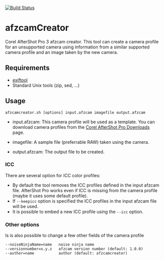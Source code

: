 [![Build Status](https://travis-ci.org/asalamon74/afzcamcreator.svg?branch=master)](https://travis-ci.org/asalamon74/afzcamcreator)

# afzcamCreator

Corel AfterShot Pro 3 afzcam creator. This tool can create a camera profile for an unsupported camera using information from a similar supported camera profile and an image taken by the new camera.

## Requirements

- [exiftool](https://www.sno.phy.queensu.ca/~phil/exiftool/)
- Standard Unix tools (zip, sed, ...)

## Usage

```
afzcamcreator.sh [options] input.afzcam imagefile output.afzcam
```

* input.afzcam: This camera profile will be used as a template. You can
 download camera profiles from the [Corel AfterShot Pro
 Downloads](http://learn.corel.com/aftershot-pro-downloads/) page.

* imagefile: A sample file (preferrable RAW) taken using the camera.

* output.afzcam: The output file to be created.

### ICC

There are several option for ICC color profiles:

* By default the tool removes the ICC profiles defined in the input afzcam file. AfterShot Pro works even if ICC is missing from the camera profile (maybe it uses some default profile).
* If `--keepicc` option is specified the ICC profiles in the input afzcam file will be used.
* It is possible to embed a new ICC profile using the `--icc` option.

### Other options

Is is also possible to change a few other fields of the camera profile

```
--noiseNinjaName=name   noise ninja name
--versionnumber=x.y.z   afzcam version number (default: 1.0.0)
--author=name           author (default: afzcamcreator)
```
